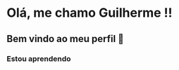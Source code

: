 # Olá, me chamo Guilherme !!
## Bem vindo ao meu perfil 👋


### Estou aprendendo
<link rel="stylesheet" href="https://cdn.jsdelivr.net/gh/devicons/devicon@v2.15.1/devicon.min.css"> 
<link rel="stylesheet" href="https://cdn.jsdelivr.net/gh/devicons/devicon@v2.15.1/devicon.min.css">
          
